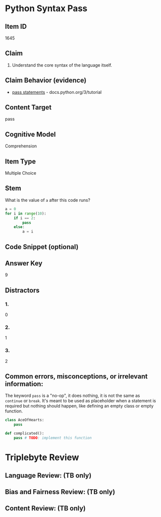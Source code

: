 # Python Syntax Pass

## Item ID
1645

## Claim
1. Understand the core syntax of the language itself.

## Claim Behavior (evidence)
- [pass statements](https://docs.python.org/3/tutorial/controlflow.html#pass-statements) - docs.python.org/3/tutorial

## Content Target
pass

## Cognitive Model
Comprehension

## Item Type
Multiple Choice

## Stem

What is the value of `a` after this code runs?

```python
a = 0
for i in range(10):
    if i == 2:
        pass
    else:
        a = i
```

## Code Snippet (optional)


## Answer Key
9

## Distractors

### 1.
0

### 2.
1

### 3.
2


## Common errors, misconceptions, or irrelevant information:

The keyword `pass` is a "no-op", it does nothing, it is not the same as `continue` or `break`.
It's meant to be used as placeholder when a statement is required but nothing should happen, like defining an empty class or empty function.

```python
class AceOfHearts:
    pass
```

```python
def complicated():
    pass # TODO: implement this function
```

# Triplebyte Review


## Language Review: (TB only)


## Bias and Fairness Review: (TB only)


## Content Review: (TB only)


